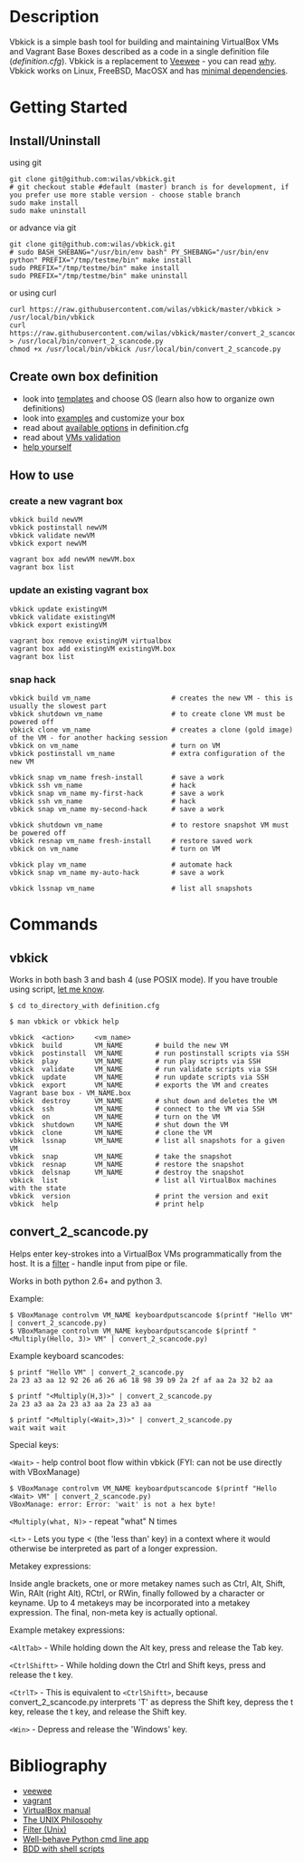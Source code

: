 # Description

Vbkick is a simple bash tool for building and maintaining VirtualBox VMs and Vagrant Base Boxes described as a code in a single definition file (*definition.cfg*). Vbkick is a replacement to [Veewee](https://github.com/jedi4ever/veewee) - you can read [why](docs/WHY.md). Vbkick works on Linux, FreeBSD, MacOSX and has [minimal dependencies](docs/REQUIREMENTS.md).

# Getting Started

## Install/Uninstall

using git
```
git clone git@github.com:wilas/vbkick.git
# git checkout stable #default (master) branch is for development, if you prefer use more stable version - choose stable branch
sudo make install
sudo make uninstall
```
or advance via git
```
git clone git@github.com:wilas/vbkick.git
# sudo BASH_SHEBANG="/usr/bin/env bash" PY_SHEBANG="/usr/bin/env python" PREFIX="/tmp/testme/bin" make install
sudo PREFIX="/tmp/testme/bin" make install
sudo PREFIX="/tmp/testme/bin" make uninstall
```
or using curl
```
curl https://raw.githubusercontent.com/wilas/vbkick/master/vbkick > /usr/local/bin/vbkick
curl https://raw.githubusercontent.com/wilas/vbkick/master/convert_2_scancode.py > /usr/local/bin/convert_2_scancode.py
chmod +x /usr/local/bin/vbkick /usr/local/bin/convert_2_scancode.py
```

## Create own box definition

 - look into [templates](templates) and choose OS (learn also how to organize own definitions)
 - look into [examples](examples) and customize your box
 - read about [available options](docs/DEFINITION_CFG.md) in definition.cfg
 - read about [VMs validation](docs/VALIDATE.md)
 - [help yourself](docs/HELP_YOURSELF.md)

## How to use

### create a new vagrant box
```
vbkick build newVM
vbkick postinstall newVM
vbkick validate newVM
vbkick export newVM

vagrant box add newVM newVM.box
vagrant box list
```

### update an existing vagrant box
```
vbkick update existingVM
vbkick validate existingVM
vbkick export existingVM

vagrant box remove existingVM virtualbox
vagrant box add existingVM existingVM.box
vagrant box list
```

### snap hack
```
vbkick build vm_name                    # creates the new VM - this is usually the slowest part
vbkick shutdown vm_name                 # to create clone VM must be powered off
vbkick clone vm_name                    # creates a clone (gold image) of the VM - for another hacking session
vbkick on vm_name                       # turn on VM
vbkick postinstall vm_name              # extra configuration of the new VM

vbkick snap vm_name fresh-install       # save a work
vbkick ssh vm_name                      # hack
vbkick snap vm_name my-first-hack       # save a work
vbkick ssh vm_name                      # hack
vbkick snap vm_name my-second-hack      # save a work

vbkick shutdown vm_name                 # to restore snapshot VM must be powered off
vbkick resnap vm_name fresh-install     # restore saved work
vbkick on vm_name                       # turn on VM

vbkick play vm_name                     # automate hack
vbkick snap vm_name my-auto-hack        # save a work

vbkick lssnap vm_name                   # list all snapshots
```

# Commands

## vbkick

Works in both bash 3 and bash 4 (use POSIX mode). If you have trouble using script, [let me know](CONTRIBUTE.md).

```
$ cd to_directory_with definition.cfg

$ man vbkick or vbkick help

vbkick  <action>     <vm_name>
vbkick  build        VM_NAME        # build the new VM
vbkick  postinstall  VM_NAME        # run postinstall scripts via SSH
vbkick  play         VM_NAME        # run play scripts via SSH
vbkick  validate     VM_NAME        # run validate scripts via SSH
vbkick  update       VM_NAME        # run update scripts via SSH
vbkick  export       VM_NAME        # exports the VM and creates Vagrant base box - VM_NAME.box
vbkick  destroy      VM_NAME        # shut down and deletes the VM
vbkick  ssh          VM_NAME        # connect to the VM via SSH
vbkick  on           VM_NAME        # turn on the VM
vbkick  shutdown     VM_NAME        # shut down the VM
vbkick  clone        VM_NAME        # clone the VM
vbkick  lssnap       VM_NAME        # list all snapshots for a given VM
vbkick  snap         VM_NAME        # take the snapshot
vbkick  resnap       VM_NAME        # restore the snapshot
vbkick  delsnap      VM_NAME        # destroy the snapshot
vbkick  list                        # list all VirtualBox machines with the state
vbkick  version                     # print the version and exit
vbkick  help                        # print help
```

## convert_2_scancode.py

Helps enter key-strokes into a VirtualBox VMs programmatically from the host.
It is a [filter](http://en.wikipedia.org/wiki/Filter_%28Unix%29) - handle input from pipe or file.

Works in both python 2.6+ and python 3.

Example:
```
$ VBoxManage controlvm VM_NAME keyboardputscancode $(printf "Hello VM" | convert_2_scancode.py)
$ VBoxManage controlvm VM_NAME keyboardputscancode $(printf "<Multiply(Hello, 3)> VM" | convert_2_scancode.py)
```

Example keyboard scancodes:
```
$ printf "Hello VM" | convert_2_scancode.py
2a 23 a3 aa 12 92 26 a6 26 a6 18 98 39 b9 2a 2f af aa 2a 32 b2 aa

$ printf "<Multiply(H,3)>" | convert_2_scancode.py
2a 23 a3 aa 2a 23 a3 aa 2a 23 a3 aa

$ printf "<Multiply(<Wait>,3)>" | convert_2_scancode.py
wait wait wait
```

Special keys:

`<Wait>` -  help control boot flow within vbkick (FYI: can not be use directly with VBoxManage)  

```
$ VBoxManage controlvm VM_NAME keyboardputscancode $(printf "Hello <Wait> VM" | convert_2_scancode.py)
VBoxManage: error: Error: 'wait' is not a hex byte!
```

`<Multiply(what, N)>` - repeat "what" N times

`<Lt>` - Lets you type < (the 'less than' key) in a context where it would otherwise be interpreted as part of a longer expression.

Metakey expressions:

Inside angle brackets, one or more metakey names such as Ctrl, Alt, Shift, Win, RAlt (right Alt), RCtrl, or RWin, finally followed by a character or keyname.  Up to 4 metakeys may be incorporated into a metakey expression.  The final, non-meta key is actually optional.

Example metakey expressions:

`<AltTab>` - While holding down the Alt key, press and release the Tab key.

`<CtrlShiftt>` - While holding down the Ctrl and Shift keys, press and release the t key.

`<CtrlT>` - This is equivalent to `<CtrlShiftt>`, because convert_2_scancode.py interprets 'T' as depress the Shift key, depress the t key, release the t key, and release the Shift key.

`<Win>` - Depress and release the 'Windows' key.


# Bibliography
 - [veewee](https://github.com/jedi4ever/veewee)
 - [vagrant](https://github.com/mitchellh/vagrant)
 - [VirtualBox manual](http://www.virtualbox.org/manual/ch08.html)
 - [The UNIX Philosophy](http://en.wikipedia.org/wiki/Unix_philosophy#Mike_Gancarz:_The_UNIX_Philosophy)
 - [Filter (Unix)](http://en.wikipedia.org/wiki/Filter_%28Unix%29)
 - [Well-behave Python cmd line app](http://www.slideshare.net/gjcross/tutorial1-14045370)
 - [BDD with shell scripts](http://chrismdp.com/2013/03/bdd-with-shell-script/)

